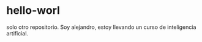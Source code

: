 # hello-worl
solo otro repositorio.
Soy  alejandro, estoy llevando un curso de  inteligencia artificial.
